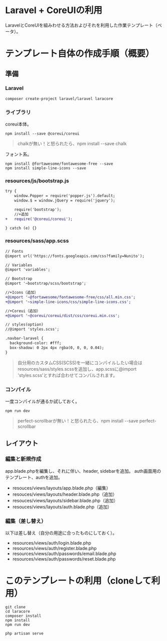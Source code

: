 # Laravel + CoreUIの利用

LaravelとCoreUIを組みわせる方法およびそれを利用した作業テンプレート（ベータ）。

# テンプレート自体の作成手順（概要）

## 準備

### Laravel

```
composer create-project laravel/laravel laracore
```

### ライブラリ

coreui本体。

```
npm install --save @coreui/coreui
```

>chalkが無い！と怒られたら、npm install --save chalk

フォント系。

```
npm install @fortawesome/fontawesome-free --save
npm install simple-line-icons --save
```

### resources/js/bootstrap.js

```diff
try {
    window.Popper = require('popper.js').default;
    window.$ = window.jQuery = require('jquery');

    require('bootstrap');
    //+追加
+   require('@coreui/coreui');

} catch (e) {}
```

### resources/sass/app.scss

```diff
// Fonts
@import url('https://fonts.googleapis.com/css?family=Nunito');

// Variables
@import 'variables';

// Bootstrap
@import '~bootstrap/scss/bootstrap';

//+Icons（追加）
+@import '~@fortawesome/fontawesome-free/css/all.min.css';
+@import '~simple-line-icons/css/simple-line-icons.css';

//+Coreui（追加）
+@import '~@coreui/coreui/dist/css/coreui.min.css';

// styles(option)
//@import 'styles.scss';

.navbar-laravel {
  background-color: #fff;
  box-shadow: 0 2px 4px rgba(0, 0, 0, 0.04);
}
```

>自分用のカスタムCSS(SCSS)を一緒にコンパイルしたい場合はresources/sass/styles.scssを追加し、app.scssに@import 'styles.scss'とすれば合わせてコンパルされます。

### コンパイル

一度コンパイルが通るか試しておく。

```
npm run dev
```

>perfect-scrollbarが無い！と怒られたら、npm install --save perfect-scrollbar

## レイアウト

### 編集と新規作成

app.blade.phpを編集し、それに伴い、header, sidebarを追加。
auth画面用のテンプレート、authを追加。

* resouces/views/layouts/app.blade.php（編集）
* resouces/views/layouts/header.blade.php（追加）
* resouces/views/layouts/sidebar.blade.php（追加）
* resouces/views/layouts/auth.blade.php（追加）

### 編集（差し替え）

以下は差し替え（自分の用途に合ったものにしておく）。

* resources/views/auth/login.blade.php
* resources/views/auth/register.blade.php
* resources/views/auth/passwords/email.blade.php
* resources/views/auth/passwords/reset.blade.php

# このテンプレートの利用（cloneして利用）

```
git clone
cd laracore
composer install
npm install
npm run dev

php artisan serve
```


